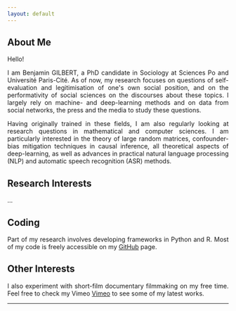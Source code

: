 ```yaml
---
layout: default
---
```


## About Me

<div style="text-align: justify"> 

<p> Hello! </p>

<p> I am Benjamin GILBERT, a PhD candidate in Sociology at Sciences Po and Université Paris-Cité. As of now, my research focuses on questions of self-evaluation and legitimisation of one's own social position, and on the performativity of social sciences on the discourses about these topics. I largely rely on machine- and deep-learning methods and on data from social networks, the press and the media to study these questions. </p>

<p> Having originally trained in these fields, I am also regularly looking at research questions in mathematical and computer sciences. I am particularly interested in the theory of large random matrices, confounder-bias mitigation techniques in causal inference, all theoretical aspects of deep-learning, as well as advances in practical natural language processing (NLP) and automatic speech recognition (ASR) methods. </p>

</div>

## Research Interests

...

## Coding

<div style="text-align: justify">

<p> Part of my research involves developing frameworks in Python and R. Most of my code is freely accessible on my <a href = "https://github.com/bglbrt">GitHub</a> page. </p>

</div>

## Other Interests

<div style="text-align: justify">

<p> I also experiment with short-film documentary filmmaking on my free time. Feel free to check my Vimeo <a href = "https://vimeo.com/bglbrt">Vimeo</a> to see some of my latest works. </p>

</div>

---